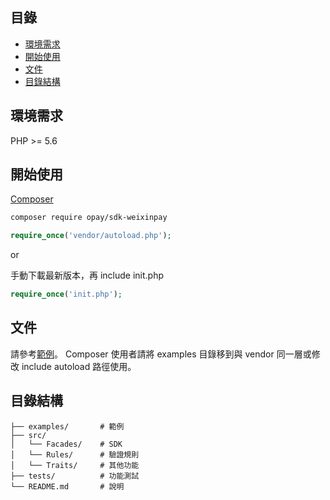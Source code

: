 ## 目錄
* [環境需求](#環境需求)
* [開始使用](#開始使用)
* [文件](#文件)
* [目錄結構](#目錄結構)

## 環境需求
PHP >= 5.6

## 開始使用
[Composer](https://getcomposer.org/doc/00-intro.md)
```bash
composer require opay/sdk-weixinpay
```
```php
require_once('vendor/autoload.php');
```
or

手動下載最新版本，再 include init.php
```php
require_once('init.php');
```

## 文件
請參考[範例](examples/)。 Composer 使用者請將 examples 目錄移到與 vendor 同一層或修改 include autoload 路徑使用。

## 目錄結構
    ├── examples/       # 範例
    ├── src/
    │   └── Facades/    # SDK
    │   └── Rules/      # 驗證規則
    │   └── Traits/     # 其他功能
    ├── tests/          # 功能測試
    └── README.md       # 說明